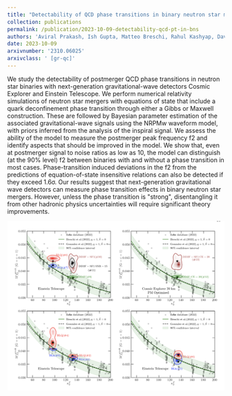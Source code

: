 ```yaml
---
title: "Detectability of QCD phase transitions in binary neutron star mergers: Bayesian inference with the next generation gravitational wave detectors"
collection: publications
permalink: /publication/2023-10-09-detectability-qcd-pt-in-bns
authors: 'Aviral Prakash, Ish Gupta, Matteo Breschi, Rahul Kashyap, David Radice, Sebastiano Bernuzzi, Domenico Logoteta, B.S. Sathyaprakash'
date: 2023-10-09
arxivnumber: '2310.06025'
arxivclass: ' [gr-qc]'
---
```


We study the detectability of postmerger QCD phase transitions in neutron star binaries with next-generation gravitational-wave detectors Cosmic Explorer and Einstein Telescope. We perform numerical relativity simulations of neutron star mergers with equations of state that include a quark deconfinement phase transition through either a Gibbs or Maxwell construction. These are followed by Bayesian parameter estimation of the associated gravitational-wave signals using the NRPMw waveform model, with priors inferred from the analysis of the inspiral signal. We assess the ability of the model to measure the postmerger peak frequency f2 and identify aspects that should be improved in the model. We show that, even at postmerger signal to noise ratios as low as 10, the model can distinguish (at the 90% level) f2 between binaries with and without a phase transition in most cases. Phase-transition induced deviations in the f2 from the predictions of equation-of-state insensitive relations can also be detected if they exceed 1.6σ. Our results suggest that next-generation gravitational wave detectors can measure phase transition effects in binary neutron star mergers. However, unless the phase transition is "strong", disentangling it from other hadronic physics uncertainties will require significant theory improvements.

![Figure](/images/publications/2023-10-09-detectability-qcd-pt-in-bns.png)
